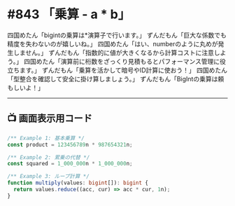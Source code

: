 # #843 「乗算 - a * b」

四国めたん「bigintの乗算は*演算子で行います。」
ずんだもん「巨大な係数でも精度を失わないのが嬉しいね。」
四国めたん「はい、numberのように丸めが発生しません。」
ずんだもん「指数的に値が大きくなるから計算コストに注意しよう。」
四国めたん「演算前に桁数をざっくり見積もるとパフォーマンス管理に役立ちます。」
ずんだもん「乗算を活かして暗号やID計算に使おう！」
四国めたん「型整合を確認して安全に掛け算しましょう。」
ずんだもん「BigIntの乗算は頼もしいよ！」

---

## 📺 画面表示用コード

```typescript
/** Example 1: 基本乗算 */
const product = 123456789n * 987654321n;

/** Example 2: 累乗の代替 */
const squared = 1_000_000n * 1_000_000n;

/** Example 3: ループ計算 */
function multiply(values: bigint[]): bigint {
  return values.reduce((acc, cur) => acc * cur, 1n);
}
```
